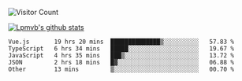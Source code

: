 ![Visitor Count](https://profile-counter.glitch.me/Lpmvb/count.svg)

[![Lpmvb's github stats](https://github-readme-stats.vercel.app/api?username=lpmvb&show_icons=true&title_color=fff&icon_color=79ff97&text_color=9f9f9f&bg_color=151515)](https://github.com/anuraghazra/github-readme-stats)

<!--
Here are some ideas to get you started:

- 🔭 I’m currently working on ...
- 🌱 I’m currently learning ...
- 👯 I’m looking to collaborate on ...
- 🤔 I’m looking for help with ...
- 💬 Ask me about ...
- 📫 How to reach me: ...
- 😄 Pronouns: ...
- ⚡ Fun fact: ...
-->

<!--START_SECTION:waka-->

```text
Vue.js       19 hrs 20 mins  ██████████████▒░░░░░░░░░░   57.83 %
TypeScript   6 hrs 34 mins   █████░░░░░░░░░░░░░░░░░░░░   19.67 %
JavaScript   4 hrs 35 mins   ███▒░░░░░░░░░░░░░░░░░░░░░   13.72 %
JSON         2 hrs 18 mins   █▓░░░░░░░░░░░░░░░░░░░░░░░   06.88 %
Other        13 mins         ▒░░░░░░░░░░░░░░░░░░░░░░░░   00.70 %
```

<!--END_SECTION:waka-->
